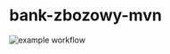 # bank-zbozowy-mvn

![example workflow](https://github.com/<mbyczyns>/<bank-zbozowy-mvn>/actions/workflows/<ci.yml>/badge.svg)
